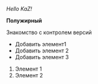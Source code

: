*Hello KaZ!*

**Полужирный**

Знакомство с контролем версий

* Добавить элемент1
* Добавить элемент 2
* Добавить элемент 3

1. Элемент 1
2. Элемент 2